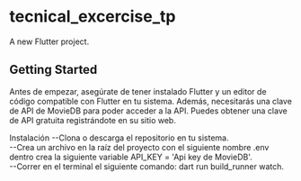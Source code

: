 # tecnical_excercise_tp

A new Flutter project.

## Getting Started

Antes de empezar, asegúrate de tener instalado Flutter y un editor de código compatible con Flutter en tu sistema. Además, necesitarás una clave de API de MovieDB para poder acceder a la API. Puedes obtener una clave de API gratuita registrándote en su sitio web.

Instalación
 --Clona o descarga el repositorio en tu sistema.<br />
 --Crea un archivo en la raíz del proyecto con el siguiente nombre .env
   dentro crea la siguiente variable API_KEY = 'Api key de MovieDB'.<br />
 --Correr en el terminal el siguiente comando: dart run build_runner watch.<br />

